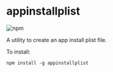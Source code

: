 # appinstallplist

![npm](https://img.shields.io/npm/v/appinstallplist?style=for-the-badge)

A utility to create an app install plist file.

To install:

```
npm install -g appinstallplist
```
